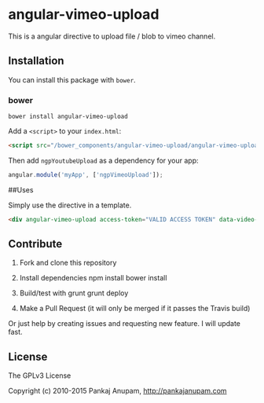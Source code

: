 # angular-vimeo-upload
This is a angular directive to upload file / blob to vimeo channel.

## Installation

You can install this package with `bower`.

### bower

```shell
bower install angular-vimeo-upload
```

Add a `<script>` to your `index.html`:

```html
<script src="/bower_components/angular-vimeo-upload/angular-vimeo-upload.js"></script>
```

Then add `ngpYoutubeUpload` as a dependency for your app:

```javascript
angular.module('myApp', ['ngpVimeoUpload']);
```

##Uses

Simply use the directive in a template. 
```html
<div angular-vimeo-upload access-token="VALID ACCESS TOKEN" data-video-title="{{name}}" data-video-desc="{{desc}}" ></div>
```

## Contribute

1. Fork and clone this repository
2. Install dependencies
    npm install
    bower install

3. Build/test with grunt
    grunt deploy

4. Make a Pull Request (it will only be merged if it passes the Travis build)

Or just help by creating issues and requesting new feature. I will update fast.

## License

The GPLv3 License

Copyright (c) 2010-2015 Pankaj Anupam, http://pankajanupam.com